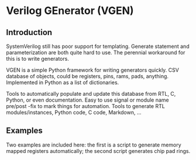 # Verilog GEnerator (VGEN)

## Introduction

SystemVerilog still has poor support for templating.
Generate statement and parameterization are both quite hard to use.
The perennial workaround for this is to write generators.

VGEN is a simple Python framework for writing generators quickly.
CSV database of objects, could be registers, pins, rams, pads, anything.
Implemented in Python as a list of dictionaries.

Tools to automatically populate and update this database from RTL, C, Python, or even documentation.
Easy to use signal or module name pre/post -fix to mark things for automation.
Tools to generate RTL modules/instances, Python code, C code, Markdown, …

## Examples

Two examples are included here: the first is a script to generate memory mapped registers automatically; the second script generates chip pad rings.

